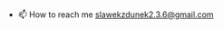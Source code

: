 - 📫 How to reach me slawekzdunek2.3.6@gmail.com

<!---
Sfafg/Sfafg is a ✨ special ✨ repository because its `README.md` (this file) appears on your GitHub profile.
You can click the Preview link to take a look at your changes.
--->
